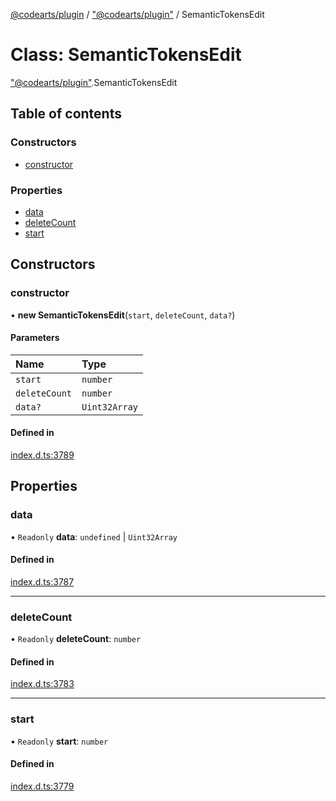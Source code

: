 [@codearts/plugin](../README.md) / ["@codearts/plugin"](../modules/_codearts_plugin_.md) / SemanticTokensEdit

# Class: SemanticTokensEdit

["@codearts/plugin"](../modules/_codearts_plugin_.md).SemanticTokensEdit

## Table of contents

### Constructors

- [constructor](codearts_plugin_.SemanticTokensEdit.md#constructor)

### Properties

- [data](codearts_plugin_.SemanticTokensEdit.md#data)
- [deleteCount](codearts_plugin_.SemanticTokensEdit.md#deletecount)
- [start](codearts_plugin_.SemanticTokensEdit.md#start)

## Constructors

### constructor

• **new SemanticTokensEdit**(`start`, `deleteCount`, `data?`)

#### Parameters

| Name | Type |
| :------ | :------ |
| `start` | `number` |
| `deleteCount` | `number` |
| `data?` | `Uint32Array` |

#### Defined in

[index.d.ts:3789](https://github.com/huaweicloud/cloudide-plugin-api/blob/3b0eee8/index.d.ts#L3789)

## Properties

### data

• `Readonly` **data**: `undefined` \| `Uint32Array`

#### Defined in

[index.d.ts:3787](https://github.com/huaweicloud/cloudide-plugin-api/blob/3b0eee8/index.d.ts#L3787)

___

### deleteCount

• `Readonly` **deleteCount**: `number`

#### Defined in

[index.d.ts:3783](https://github.com/huaweicloud/cloudide-plugin-api/blob/3b0eee8/index.d.ts#L3783)

___

### start

• `Readonly` **start**: `number`

#### Defined in

[index.d.ts:3779](https://github.com/huaweicloud/cloudide-plugin-api/blob/3b0eee8/index.d.ts#L3779)
